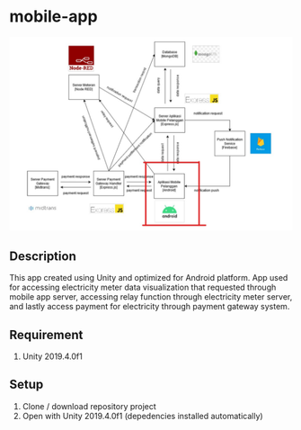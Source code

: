 # mobile-app

![Data Flow Diagram](https://github.com/alijarasyidi/smart-meter/blob/master/repo-image/diagram-mobile-app.jpg)

## Description
This app created using Unity and optimized for Android platform. App used for accessing electricity meter data visualization that requested through mobile app server, accessing 
relay function through electricity meter server, and lastly access payment for electricity through payment gateway system.

## Requirement
1. Unity 2019.4.0f1

## Setup
1. Clone / download repository project
2. Open with Unity 2019.4.0f1 (depedencies installed automatically)
